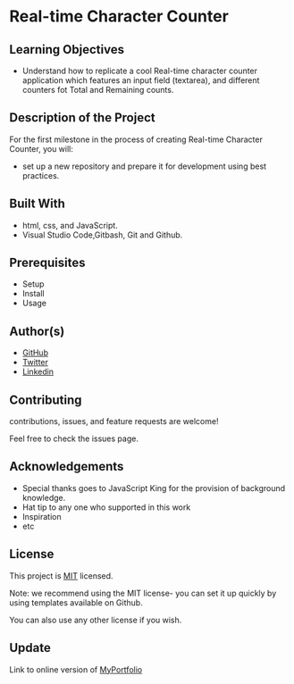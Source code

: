 # Real-time Character Counter

## Learning Objectives
- Understand how to replicate a cool Real-time character counter application which features an input field (textarea), and different counters fot Total and Remaining counts.

## Description of the Project
For the first milestone in the process of creating Real-time Character Counter, you will:
- set up a new repository and prepare it for development using best practices.

## Built With 
- html, css, and JavaScript.
- Visual Studio Code,Gitbash, Git and Github.

## Prerequisites
- Setup
- Install
- Usage


## Author(s)
- [GitHub](https://github.com/lugard1)
- [Twitter](https://twitter.com/Dsn3kings)
- [Linkedin](https://www.linkedin.com/in/lugard-agu-45bb05b6)

## Contributing
contributions, issues, and feature requests are welcome!

Feel free to check the issues page.

## Acknowledgements
- Special thanks goes to JavaScript King for the provision of background knowledge.
- Hat tip to any one who supported in this work
- Inspiration
- etc

## License
This project is [MIT](LICENSE) licensed.

Note: we recommend using the MIT license- you can set it up quickly by using templates available on Github.

You can also use any other license if you wish.

## Update
Link to online version of [MyPortfolio](https://lugard1.github.io/myportfolio2/)